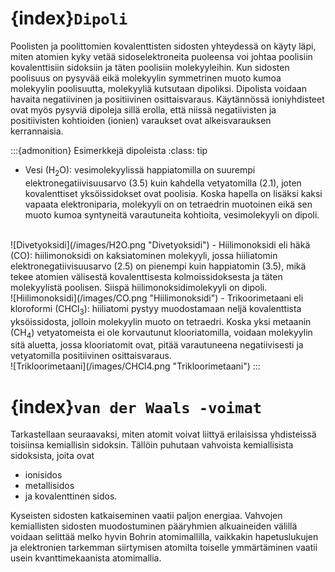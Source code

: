 # {index}`Dipoli`
Poolisten ja poolittomien kovalenttisten sidosten yhteydessä on käyty läpi, miten atomien kyky vetää sidoselektroneita puoleensa voi johtaa poolisiin kovalenttisiin sidoksiin ja täten poolisiin molekyyleihin. Kun sidosten poolisuus on pysyvää eikä molekyylin symmetrinen muoto kumoa molekyylin poolisuutta, molekyyliä kutsutaan dipoliksi. Dipolista voidaan havaita negatiivinen ja positiivinen osittaisvaraus. Käytännössä ioniyhdisteet ovat myös pysyviä dipoleja sillä erolla, että niissä negatiivisten ja positiivisten kohtioiden (ionien) varaukset ovat alkeisvarauksen kerrannaisia.

:::{admonition} Esimerkkejä dipoleista
:class: tip
- Vesi (H<sub>2</sub>O): vesimolekyylissä happiatomilla on suurempi elektronegatiivisuusarvo (3.5) kuin kahdella vetyatomilla (2.1), joten kovalenttiset yksöissidokset ovat poolisia. Koska hapella on lisäksi kaksi vapaata elektroniparia, molekyyli on on tetraedrin muotoinen eikä sen muoto kumoa syntyneitä varautuneita kohtioita, vesimolekyyli on dipoli.
<br>
![Divetyoksidi](/images/H2O.png "Divetyoksidi")
- Hiilimonoksidi eli häkä (CO): hiilimonoksidi on kaksiatominen molekyyli, jossa hiiliatomin elektronegatiivisuusarvo (2.5) on pienempi kuin happiatomin (3.5), mikä tekee atomien välisestä kovalenttisesta kolmoissidoksesta ja täten molekyylistä poolisen. Siispä hiilimonoksidimolekyyli on dipoli.
<br>
![Hiilimonoksidi](/images/CO.png "Hiilimonoksidi")
- Trikoorimetaani eli kloroformi (CHCl<sub>3</sub>): hiiliatomi pystyy muodostamaan neljä kovalenttista yksöissidosta, jolloin molekyylin muoto on tetraedri. Koska yksi metaanin (CH<sub>4</sub>) vetyatomeista ei ole korvautunut klooriatomilla, voidaan molekyylin sitä aluetta, jossa klooriatomit ovat, pitää varautuneena negatiivisesti ja vetyatomilla positiivinen osittaisvaraus.
<br>
![Trikloorimetaani](/images/CHCl4.png "Trikloorimetaani")
:::



# {index}`van der Waals -voimat`

Tarkastellaan seuraavaksi, miten atomit voivat liittyä erilaisissa yhdisteissä toisiinsa kemiallisin sidoksin. Tällöin puhutaan vahvoista kemiallisista sidoksista, joita ovat
- ionisidos
- metallisidos
- ja kovalenttinen sidos.

Kyseisten sidosten katkaiseminen vaatii paljon energiaa. Vahvojen kemiallisten sidosten muodostuminen pääryhmien alkuaineiden välillä voidaan selittää melko hyvin Bohrin atomimallilla, vaikkakin hapetuslukujen ja elektronien tarkemman siirtymisen atomilta toiselle ymmärtäminen vaatii usein kvanttimekaanista atomimallia.